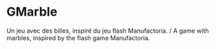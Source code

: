 GMarble
=======

Un jeu avec des billes, inspiré du jeu flash Manufactoria. / A game with marbles, inspired by the flash game Manufactoria.
